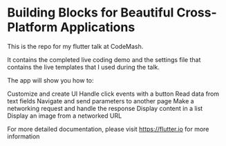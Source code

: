 # Building Blocks for Beautiful Cross-Platform Applications
This is the repo for my flutter talk at CodeMash. 

It contains the completed live coding demo and the settings file that contains the live templates that I used during the talk. 

The app will show you how to:

Customize and create UI
Handle click events with a button
Read data from text fields
Navigate and send parameters to another page
Make a networking request and handle the response
Display content in a list
Display an image from a networked URL

For more detailed documentation, please visit https://flutter.io for more information
